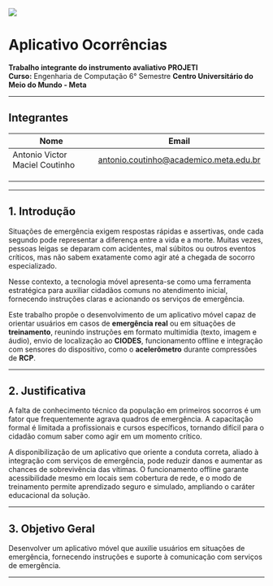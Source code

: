 ![](https://ava.meta.edu.br/faculdade/pluginfile.php/1/theme_moove/logo/1753982804/Logo%20Centro%20Universit%C3%A1rio%20META.png)

# Aplicativo Ocorrências

**Trabalho integrante do instrumento avaliativo PROJETI**  
**Curso:** Engenharia de Computação 6° Semestre
**Centro Universitário do Meio do Mundo - Meta**

---

## Integrantes

| Nome | Email |
|------|-------|
| Antonio Victor Maciel Coutinho | [antonio.coutinho@academico.meta.edu.br](mailto:antonio.coutinho@academico.meta.edu.br) |
|  |  |
|  |  |
|  |  |

---

## 1. Introdução  

Situações de emergência exigem respostas rápidas e assertivas, onde cada segundo pode representar a diferença entre a vida e a morte. Muitas vezes, pessoas leigas se deparam com acidentes, mal súbitos ou outros eventos críticos, mas não sabem exatamente como agir até a chegada de socorro especializado.  

Nesse contexto, a tecnologia móvel apresenta-se como uma ferramenta estratégica para auxiliar cidadãos comuns no atendimento inicial, fornecendo instruções claras e acionando os serviços de emergência.  

Este trabalho propõe o desenvolvimento de um aplicativo móvel capaz de orientar usuários em casos de **emergência real** ou em situações de **treinamento**, reunindo instruções em formato multimídia (texto, imagem e áudio), envio de localização ao **CIODES**, funcionamento offline e integração com sensores do dispositivo, como o **acelerômetro** durante compressões de **RCP**.

---

## 2. Justificativa  

A falta de conhecimento técnico da população em primeiros socorros é um fator que frequentemente agrava quadros de emergência. A capacitação formal é limitada a profissionais e cursos específicos, tornando difícil para o cidadão comum saber como agir em um momento crítico.  

A disponibilização de um aplicativo que oriente a conduta correta, aliado à integração com serviços de emergência, pode reduzir danos e aumentar as chances de sobrevivência das vítimas. O funcionamento offline garante acessibilidade mesmo em locais sem cobertura de rede, e o modo de treinamento permite aprendizado seguro e simulado, ampliando o caráter educacional da solução.

---

## 3. Objetivo Geral  

Desenvolver um aplicativo móvel que auxilie usuários em situações de emergência, fornecendo instruções e suporte à comunicação com serviços de emergência.

---
